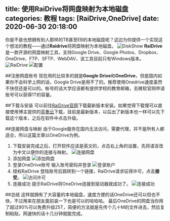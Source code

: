 title: 使用RaiDrive将网盘映射为本地磁盘
categories: 教程
tags: [RaiDrive,OneDrive]
date: 2020-06-30 20:18:00
---
你是不是也想拥有别人那样的TB甚至EB的本地磁盘呢？这边为你提供一个实现这个想法的教程——通过**Raidrive**将网盘映射为本地磁盘。
![DiskShow](https://img.johnsonran.cn/RaiDrive/DiskShow.png)
**RaiDrive**是一款开源的网盘映射工具，支持Google Drive、Google Photos、Dropbox、OneDrive、FTP、SFTP、WebDAV，该工具目前只有Windows版本。
![RaiDrive](https://img.johnsonran.cn/RaiDrive/RaiDrive.png)
![配置](https://img.johnsonran.cn/RaiDrive/configure.png)

##注册网盘账号
现在用的比较多的就是**Google Drive**和**OneDrive**，但是国内如果你不会科学上网的话，Google Drive是用不了的。推荐使用Onedrive速度虽然不快但还是可以的。帐号的话大学应该都有提供学校的教育邮箱，去微软官网申请账号可以获得1T的容量。

##下载与安装
可以前往[RaiDrive官网](https://www.raidrive.com/)下载最新版本安装。如果觉得下载慢可以直接使用博主提供的[蓝奏云](https://wwa.lanzous.com/iGCRxe75mkd)下载，目前是最新版本，以后出了新版本也一样可以先下载这个版本，之后在软件中点击升级。

##连接网盘与映射
由于Google服务在国内无法访问，需要代理，并不是所有人都适合，所以这篇文章以OneDrive为例。
1. 下载安装完成之后，打开软件应该是英文的，点击右上角的设置，先将语言改为中文以便你的连接与映射。
![连接网盘](https://img.johnsonran.cn/RaiDrive/connect.png)
2. 添加网盘
![添加网盘](https://img.johnsonran.cn/RaiDrive/add.png)
3. 登录OneDrive账号
输入账号密码并登录
![登录账户](https://img.johnsonran.cn/RaiDrive/loginod.png)
4. 授权RaiDrive
登陆账号后跳转到一个链接，RaiDrive请求征得许可，点击**接受**。
![访问许可](https://img.johnsonran.cn/RaiDrive/accept.png)
5. 连接成功
提示RaiDrive将OneDrive连接到驱动器就成功了。
![连接成功](https://img.johnsonran.cn/RaiDrive/success.png)

##总结
这样就拥有了大容量的本地磁盘，速度方便的话OneDrive还可以但也不快，不过用来在朋友面前装一下也是可以的哈哈哈。
最后OneDrive的网盘当你用了超过90%可以免费升级25T，简便的方法就是先传个几十M的文件进去，然后复制粘贴，网速快的话十几分钟就能完成。


